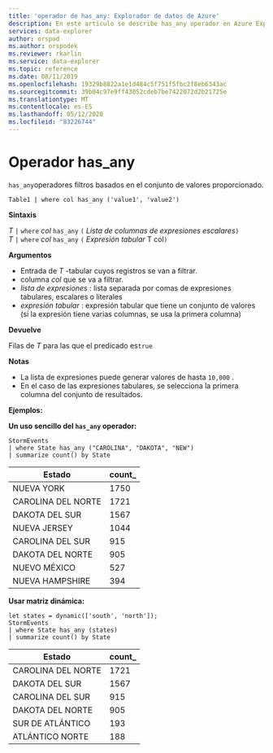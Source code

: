 ```yaml
---
title: 'operador de has_any: Explorador de datos de Azure'
description: En este artículo se describe has_any operador en Azure Explorador de datos.
services: data-explorer
author: orspod
ms.author: orspodek
ms.reviewer: rkarlin
ms.service: data-explorer
ms.topic: reference
ms.date: 08/11/2019
ms.openlocfilehash: 19329b8822a1e1d484c5f751f5fbc2f8eb6343ac
ms.sourcegitcommit: 39b04c97e9ff43052cdeb7be7422072d2b21725e
ms.translationtype: MT
ms.contentlocale: es-ES
ms.lasthandoff: 05/12/2020
ms.locfileid: "83226744"
---
```

# <a name="has_any-operator"></a>Operador has_any

`has_any`operadores filtros basados en el conjunto de valores proporcionado.

```kusto
Table1 | where col has_any ('value1', 'value2')
```

**Sintaxis**

*T* `|` `where` *col* `has_any` `(` *Lista de columnas de expresiones escalares*`)`   
*T* `|` `where` *col* `has_any` `(` *Expresión tabular* T col`)`   
 
**Argumentos**

* Entrada de *T* -tabular cuyos registros se van a filtrar.
* columna *col* que se va a filtrar.
* *lista de expresiones* : lista separada por comas de expresiones tabulares, escalares o literales  
* *expresión tabular* : expresión tabular que tiene un conjunto de valores (si la expresión tiene varias columnas, se usa la primera columna)

**Devuelve**

Filas de *T* para las que el predicado es`true`

**Notas**

* La lista de expresiones puede generar valores de hasta `10,000` .    
* En el caso de las expresiones tabulares, se selecciona la primera columna del conjunto de resultados.   

**Ejemplos:**  

**Un uso sencillo del `has_any` operador:**  

<!-- csl: https://help.kusto.windows.net/Samples -->
```kusto
StormEvents 
| where State has_any ("CAROLINA", "DAKOTA", "NEW") 
| summarize count() by State
```

|Estado|count_|
|---|---|
|NUEVA YORK|1750|
|CAROLINA DEL NORTE|1721|
|DAKOTA DEL SUR|1567|
|NUEVA JERSEY|1044|
|CAROLINA DEL SUR|915|
|DAKOTA DEL NORTE|905|
|NUEVO MÉXICO|527|
|NUEVA HAMPSHIRE|394|


**Usar matriz dinámica:**

<!-- csl: https://help.kusto.windows.net/Samples -->
```kusto
let states = dynamic(['south', 'north']);
StormEvents 
| where State has_any (states)
| summarize count() by State
```

|Estado|count_|
|---|---|
|CAROLINA DEL NORTE|1721|
|DAKOTA DEL SUR|1567|
|CAROLINA DEL SUR|915|
|DAKOTA DEL NORTE|905|
|SUR DE ATLÁNTICO|193|
|ATLÁNTICO NORTE|188|
